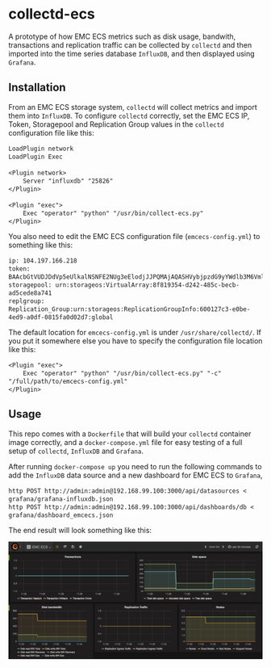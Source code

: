 # collectd-ecs

A prototype of how EMC ECS metrics such as disk usage, bandwith, transactions and replication traffic can be collected by `collectd` and then imported into the time series database `InfluxDB`, and then displayed using `Grafana`.

## Installation

From an EMC ECS storage system, `collectd` will collect metrics and import them into `InfluxDB`.
To configure `collectd` correctly, set the EMC ECS IP, Token, Storagepool and Replication Group values in the `collectd` configuration file like this:

```
LoadPlugin network
LoadPlugin Exec

<Plugin network>
    Server "influxdb" "25826"
</Plugin>

<Plugin "exec">
	Exec "operator" "python" "/usr/bin/collect-ecs.py"
</Plugin>
```

You also need to edit the EMC ECS configuration file (`emcecs-config.yml`) to something like this:

```
ip: 104.197.166.218
token: BAAcbGtVUDJDdVp5eUlkalNSNFE2NUg3eElodjJJPQMAjAQASHVybjpzdG9yYWdlb3M6VmlydHVhbERhdGFDZW50ZXJEYXRhOmM2NDFkOTg3LTQ5NWQtNGVlOS05NDVlLWYwMDI3ZDE0MGI2NwIADTE0NjU4NDUwNzgzMTkDAC51cm46VG9rZW46YzI4MTdjOGUtMjQ4Ny00Nzk4LTg3NWItMDIyOTRmZWMxMjBhAgAC0A8=
storagepool: urn:storageos:VirtualArray:8f819354-d242-485c-becb-ad5cede8a741
replgroup: Replication_Group:urn:storageos:ReplicationGroupInfo:600127c3-e0be-4ed9-a0df-0815fa0d02d7:global

```

The default location for `emcecs-config.yml` is under `/usr/share/collectd/`. If you put it somewhere else you have to specify the configuration file location like this:

```
<Plugin "exec">
	Exec "operator" "python" "/usr/bin/collect-ecs.py" "-c" "/full/path/to/emcecs-config.yml"
</Plugin>

```

## Usage

This repo comes with a `Dockerfile` that will build your `collectd` container image correctly,
and a `docker-compose.yml` file for easy testing of a full setup of `collectd`, `InfluxDB` and `Grafana`.

After running `docker-compose up` you need to run the following commands to add the `InfluxDB` data source
and a new dashboard for EMC ECS to `Grafana`,

```
http POST http://admin:admin@192.168.99.100:3000/api/datasources < grafana/grafana-influxdb.json
http POST http://admin:admin@192.168.99.100:3000/api/dashboards/db < grafana/dashboard_emcecs.json
```

The end result will look something like this:

![Grafana dashboard showing EMC ECS metrics collected from collectd and stored in InfluxDB](docs/grafana-emc-ecs.png)
